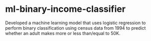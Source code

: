 # ml-binary-income-classifier
Developed a machine learning model that uses logistic regression to perform binary classification using census data from 1994 to predict whether an adult makes more or less than/equal to 50K.
